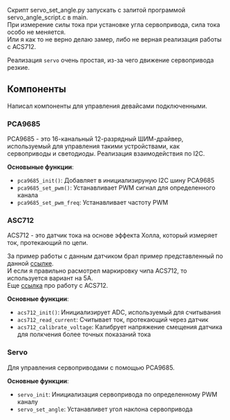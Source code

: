 Скрипт servo_set_angle.py запускать с залитой программой servo_angle_script.c в main.\
При измерение силы тока при установке угла сервопривода, сила тока особо не меняется.\
Или я как то не верно делаю замер, либо не верная реализация работы с ACS712.

Реализация ```servo``` очень простая, из-за чего движение сервопривода резкие.

## Компоненты

Написал компоненты для управления девайсами подключенными.

### PCA9685

PCA9685 - это 16-канальный 12-разрядный ШИМ-драйвер, используемый для управления такими устройствами, как сервоприводы и светодиоды.
Реализация взаимодействия по I2C.

**Основыные функции**:
- ```pca9685_init()```: Добавляет в инициализируную I2C шину PCA9685
- ```pca9685_set_pwm()```: Устанавливает PWM сигнал для определенного канала
- ```pca9685_set_pwm_freq```: Устанавливает частоту PWM 

### ASC712

ACS712 - это датчик тока на основе эффекта Холла, который измеряет ток, протекающий по цепи.

За пример работы с данным датчиком брал пример представленный по данной [ссылке](https://electronics.stackexchange.com/questions/422086/esp32-using-acs712-give-wrong-values).\
И если я правильно расмотрел маркировку чипа ACS712, то используется вариант на 5A.\
Еще [ссылка](https://3d-diy.ru/wiki/arduino-datchiki/datchik-toka-acs712/) про работу с ACS712.

**Основные функции**:
- ```acs712_init()```: Инициализирует ADC, используемый для считывания
- ```acs712_read_current```: Считывает ток, протекающий через датчик
- ```acs712_calibrate_voltage```: Калибрует напряжение смещения датчика для полкчения более точных показаний тока

### Servo

Для управления сервоприводами с помощью PCA9685.

**Основные функции**:
- ```servo_init```: Инициализация сервопривода по определенному PWM каналу
- ```servo_set_angle```: Устанавливет угол наклона сервопривода